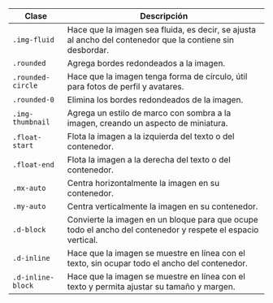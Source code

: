 | Clase             | Descripción                                                                                                 |
| ----------------- | ----------------------------------------------------------------------------------------------------------- |
| `.img-fluid`      | Hace que la imagen sea fluida, es decir, se ajusta al ancho del contenedor que la contiene sin desbordar.   |
| `.rounded`        | Agrega bordes redondeados a la imagen.                                                                      |
| `.rounded-circle` | Hace que la imagen tenga forma de círculo, útil para fotos de perfil y avatares.                            |
| `.rounded-0`      | Elimina los bordes redondeados de la imagen.                                                                |
| `.img-thumbnail`  | Agrega un estilo de marco con sombra a la imagen, creando un aspecto de miniatura.                          |
| `.float-start`    | Flota la imagen a la izquierda del texto o del contenedor.                                                  |
| `.float-end`      | Flota la imagen a la derecha del texto o del contenedor.                                                    |
| `.mx-auto`        | Centra horizontalmente la imagen en su contenedor.                                                          |
| `.my-auto`        | Centra verticalmente la imagen en su contenedor.                                                            |
| `.d-block`        | Convierte la imagen en un bloque para que ocupe todo el ancho del contenedor y respete el espacio vertical. |
| `.d-inline`       | Hace que la imagen se muestre en línea con el texto, sin ocupar todo el ancho del contenedor.               |
| `.d-inline-block` | Hace que la imagen se muestre en línea con el texto y permita ajustar su tamaño y margen.                   |